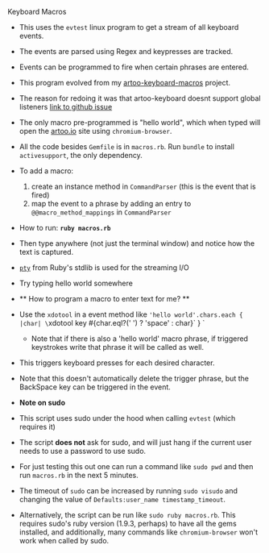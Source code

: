 Keyboard Macros

- This uses the `evtest` linux program to get a stream of all keyboard events.
- The events are parsed using Regex and keypresses are tracked.
- Events can be programmed to fire when certain phrases are entered.

- This program evolved from my [artoo-keyboard-macros](https://github.com/maxpleaner/artoo-keyboard-macros) project.
- The reason for redoing it was that artoo-keyboard doesnt support global listeners [link to github issue](https://github.com/hybridgroup/artoo-keyboard/issues/6)

- The only macro pre-programmed is "hello world", which when typed will open the [artoo.io](artoo.io) site using
`chromium-browser`. 

- All the code besides `Gemfile` is in `macros.rb`. Run `bundle` to install `activesupport`, the only dependency. 
- To add a macro:
  1. create an instance method in `CommandParser` (this is the event that is fired)
  2. map the event to a phrase by adding an entry to `@@macro_method_mappings` in `CommandParser`

- How to run: __`ruby macros.rb`__
- Then type anywhere (not just the terminal window) and notice how the text is captured.
- [`pty`](http://ruby-doc.org/stdlib-2.2.3/libdoc/pty/rdoc/PTY.html) from Ruby's stdlib is used for the streaming I/O 
- Try typing hello world somewhere

- ** How to program a macro to enter text for me? **
- Use the `xdotool` in a event method like `'hello world'.chars.each { |char| \`xdotool key #{char.eql?(' ') ? 'space' : char}\` } `
  - Note that if there is also a 'hello world' macro phrase, if triggered keystrokes write that phrase it will be called as well.
- This triggers keyboard presses for each desired character.
- Note that this doesn't automatically delete the trigger phrase, but the BackSpace key can be triggered in the event. 

- **Note on sudo**
- This script uses sudo under the hood when calling `evtest` (which requires it)
- The script **does not** ask for sudo, and will just hang if the current user needs to use a password to use sudo. 
- For just testing this out one can run a command like `sudo pwd` and then run `macros.rb` in the next 5 minutes.
- The  timeout of `sudo` can be increased by running `sudo visudo` and changing the value of `Defaults:user_name timestamp_timeout`.
- Alternatively, the script can be run like `sudo ruby macros.rb`. This requires sudo's ruby version (1.9.3, perhaps) 
  to have all the gems installed, and additionally, many commands like `chromium-browser` won't work when called by sudo. 